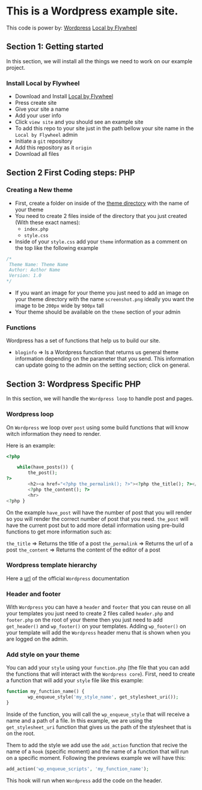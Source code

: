 # This is a Wordpress example site.

This code is power by:
[Wordpress](https://wordpress.com/)
[Local by Flywheel](https://localbyflywheel.com/)

## Section 1: Getting started

In this section, we will install all the things we need to work on our example project.

### Install Local by Flywheel
- Download and Install [Local by Flywheel](https://localbyflywheel.com/)
- Press create site
- Give your site a name
- Add your user info
- Click `view site` and you should see an example site
- To add this repo to your site just in the path bellow your site name in the `Local by Flywheel` admin
- Initiate a `git` repository
- Add this repository as it `origin`
- Download all files

## Section 2 First Coding steps: PHP

### Creating a New theme
- First, create a folder on inside of the [theme directory](https://github.com/oscarpolanco/wordpress-course/tree/master/wp-content/themes) with the name of your theme
- You need to create 2 files inside of the directory that you just created (With these exact names):
    - `index.php`
    - `style.css`
- Inside of your `style.css` add your `theme` information as a comment on the top like the following example
```css
/*
 Theme Name: Theme Name
 Author: Author Name
 Version: 1.0
*/
```
- If you  want an image for your theme you just need to add an image on your theme directory with the name `screenshot.png` ideally you want the image to be `200px` wide by `900px` tall
- Your theme should be available on the `theme` section of your admin

### Functions
Wordpress has a set of functions that help us to build our site.

- `bloginfo` => Is a Wordpress function that returns us general theme information depending on the parameter that you send. This information can update going to the admin on the setting section; click on general.

## Section 3: Wordpress Specific PHP
In this section, we will handle the `Wordpress loop` to handle post and pages.

### Wordpress loop
On `Wordpress` we loop over `post` using some build functions that will know witch information they need to render.

Here is an example:
```php
<?php

    while(have_posts()) {
        the_post(); 
?>
        <h2><a href="<?php the_permalink(); ?>"><?php the_title(); ?></a></h2>
        <?php the_content(); ?>
        <hr>
<?php }
```
On the example `have_post` will have the number of post that you will render so you will render the correct number of post that you need. `the_post` will have the current post but to add more detail information using pre-build functions to get more information such as:

`the_title` => Returns the title of a post
`the_permalink` => Returns the url of a post
`the_content` => Returns the content of the editor of a post

### Wordpress template hierarchy

Here a [url](https://developer.wordpress.org/themes/basics/template-hierarchy/) of the official `Wordpress` documentation

### Header and footer

With `Wordpress` you can have a `header` and `footer` that you can reuse on all your templates you just need to create 2 files called `header.php` and `footer.php` on the root of your theme then you just need to add `get_header()` and `wp_footer()` on your templates. Adding `wp_footer()` on your template will add the `Wordpress` header menu that is shown when you are logged on the admin.

### Add style on your theme

You can add your `style` using your `function.php` (the file that you can add the functions that will interact with the `Wordpress core`). First, need to create a function that will add your `style` file like this example:
```php
function my_function_name() {
        wp_enqueue_style('my_style_name', get_stylesheet_uri());
}
```

Inside of the function, you will call the `wp_enqueue_style` that will receive a name and a path of a file. In this example, we are using the `get_stylesheet_uri` function that gives us the path of the stylesheet that is on the root.

Them to add the style we add use the `add_action` function that recive the name of a `hook` (specific moment) and the name of a function that will run on a specific moment. Following the previews example we will have this:

```php
add_action('wp_enqueue_scripts', 'my_function_name');
```

This hook will run when `Wordpress` add the code on the header.
